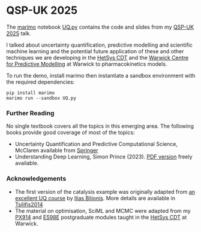 # QSP-UK 2025

The [marimo](https://github.com/marimo-team/marimo) notebook [UQ.py](UQ.py) contains the code and slides from my [QSP-UK 2025](https://warwick.ac.uk/fac/sci/eng/research/grouplist/biomedicaleng/qsp-uk/) talk.

I talked about uncertainty quantification, predictive modelling and scientific machine learning and the potential future application of these and other techniques we are developing in the [HetSys CDT](https://warwick.ac.uk/fac/sci/hetsys/) and the [Warwick Centre for Predictive Modelling](https://warwick.ac.uk/WCPM) at Warwick to pharmacokinetics models.

To run the demo, install marimo then instantiate a sandbox environment with the required dependencies:

```
pip install marimo
marimo run --sandbox UQ.py
```

### Further Reading

No single textbook covers all the topics in this emerging area. The following books provide good coverage of most of the topics:

- Uncertainty Quantification and Predictive Computational Science, McClaren available from [Springer](https://link.springer.com/book/10.1007/978-3-319-99525-0)
- Understanding Deep Learning, Simon Prince (2023). [PDF version](https://udlbook.github.io/udlbook/) freely available.

### Acknowledgements

- The first version  of the catalysis example was originally adapted from [an excellent UQ course](https://github.com/PredictiveScienceLab/uq-course) by [Ilias Bilionis](https://predictivesciencelab.org/). More details are available in [Tsilifis2014](https://arxiv.org/abs/1410.5522)
- The material on optimisation, SciML and MCMC were adapted from my [PX914]([https://courses.warwick.ac.uk/modules/2023/PX914-15](https://courses.warwick.ac.uk/modules/2024/PX914-15)) and [ES98E](https://courses.warwick.ac.uk/modules/2024/ES98E-15) postgraduate modules taught in the [HetSys CDT](https://warwick.ac.uk/fac/sci/hetsys/) at Warwick.

